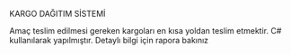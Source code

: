 KARGO DAĞITIM SİSTEMİ

Amaç teslim edilmesi gereken kargoları en kısa yoldan teslim etmektir.
C# kullanılarak yapılmıştır. Detaylı bilgi için rapora bakınız
